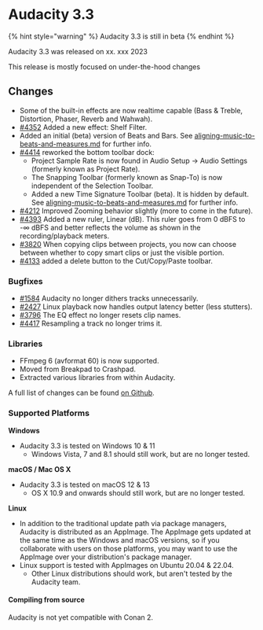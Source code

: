 # Audacity 3.3

{% hint style="warning" %}
Audacity 3.3 is still in beta
{% endhint %}

Audacity 3.3 was released on xx. xxx 2023

This release is mostly focused on under-the-hood changes

## Changes

* Some of the built-in effects are now realtime capable (Bass & Treble, Distortion, Phaser, Reverb and Wahwah).
* [#4352](https://github.com/audacity/audacity/pull/4352) Added a new effect: Shelf Filter.
* Added an initial (beta) version of Beats and Bars. See [aligning-music-to-beats-and-measures.md](../../music/aligning-music-to-beats-and-measures.md "mention") for further info.&#x20;
* [#4414](https://github.com/audacity/audacity/pull/4414) reworked the bottom toolbar dock:
  * Project Sample Rate is now found in Audio Setup -> Audio Settings (formerly known as Project Rate).
  * The Snapping Toolbar (formerly known as Snap-To) is now independent of the Selection Toolbar.
  * Added a new Time Signature Toolbar (beta). It is hidden by default. See [aligning-music-to-beats-and-measures.md](../../music/aligning-music-to-beats-and-measures.md "mention") for further info.
* [#4212](https://github.com/audacity/audacity/issues/4212) Improved Zooming behavior slightly (more to come in the future).
* [#4393](https://github.com/audacity/audacity/pull/4393) Added a new ruler, Linear (dB). This ruler goes from 0 dBFS to -∞ dBFS and better reflects the volume as shown in the recording/playback meters.
* [#3820](https://github.com/audacity/audacity/issues/3820) When copying clips between projects, you now can choose between whether to copy smart clips or just the visible portion.
* [#4133](https://github.com/audacity/audacity/pull/4133) added a delete button to the Cut/Copy/Paste toolbar.

### Bugfixes

* [#1584](https://github.com/audacity/audacity/issues/1584) Audacity no longer dithers tracks unnecessarily.
* [#2427](https://github.com/audacity/audacity/issues/2427) Linux playback now handles output latency better (less stutters).
* [#3796](https://github.com/audacity/audacity/issues/3796) The EQ effect no longer resets clip names.
* [#4417](https://github.com/audacity/audacity/issues/4417) Resampling a track no longer trims it.

### Libraries

* FFmpeg 6 (avformat 60) is now supported.
* Moved from Breakpad to Crashpad.
* Extracted various libraries from within Audacity.

A full list of changes can be found [on Github](https://github.com/audacity/audacity/milestone/12?closed=1).

### Supported Platforms

**Windows**

* Audacity 3.3 is tested on Windows 10 & 11
  * Windows Vista, 7 and 8.1 should still work, but are no longer tested.

**macOS / Mac OS X**

* Audacity 3.3 is tested on macOS 12 & 13
  * OS X 10.9 and onwards should still work, but are no longer tested.

**Linux**

* In addition to the traditional update path via package managers, Audacity is distributed as an AppImage. The AppImage gets updated at the same time as the Windows and macOS versions, so if you collaborate with users on those platforms, you may want to use the AppImage over your distribution's package manager.
* Linux support is tested with AppImages on Ubuntu 20.04 & 22.04.
  * Other Linux distributions should work, but aren't tested by the Audacity team.

#### Compiling from source

Audacity is not yet compatible with Conan 2.&#x20;
